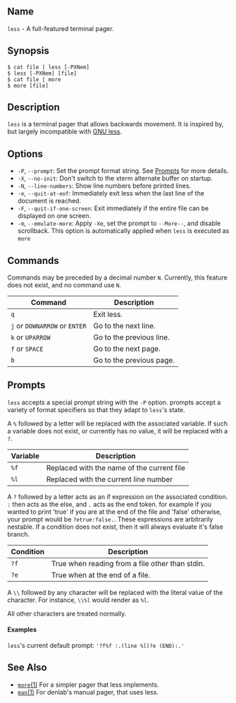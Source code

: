 ## Name

`less` - A full-featured terminal pager.

## Synopsis

```**sh
$ cat file | less [-PXNem]
$ less [-PXNem] [file]
$ cat file | more
$ more [file]
```

## Description

`less` is a terminal pager that allows backwards movement. It is inspired by,
but largely incompatible with
[GNU less](https://www.greenwoodsoftware.com/less/index.html).

## Options

-   `-P`, `--prompt`: Set the prompt format string. See [Prompts](#prompts) for more details.
-   `-X`, `--no-init`: Don't switch to the xterm alternate buffer on startup.
-   `-N`, `--line-numbers`: Show line numbers before printed lines.
-   `-e`, `--quit-at-eof`: Immediately exit less when the last line of the document is reached.
-   `-F`, `--quit-if-one-screen`: Exit immediately if the entire file can be displayed on one screen.
-   `-m`, `--emulate-more`: Apply `-Xe`, set the prompt to `--More--`, and disable
    scrollback. This option is automatically applied when `less` is executed as `more`

## Commands

Commands may be preceded by a decimal number `N`. Currently, this feature
does not exist, and no command use `N`.

| Command                       | Description              |
| ----------------------------- | ------------------------ |
| `q`                           | Exit less.               |
| `j` or `DOWNARROW` or `ENTER` | Go to the next line.     |
| `k` or `UPARROW`              | Go to the previous line. |
| `f` or `SPACE`                | Go to the next page.     |
| `b`                           | Go to the previous page. |

## Prompts

`less` accepts a special prompt string with the `-P` option. prompts accept a
variety of format specifiers so that they adapt to `less`'s state.

A `%` followed by a letter will be replaced with the associated variable. If
such a variable does not exist, or currently has no value, it will be replaced
with a `?`.

| Variable | Description                                |
| -------- | ------------------------------------------ |
| `%f`     | Replaced with the name of the current file |
| `%l`     | Replaced with the current line number      |

A `?` followed by a letter acts as an if expression on the associated
condition. `:` then acts as the else, and `.` acts as the end token. for example
if you wanted to print 'true' if you are at the end of the file and 'false'
otherwise, your prompt would be `?etrue:false.`. These expressions are
arbitrarily nestable. If a condition does not exist, then it will always
evaluate it's false branch.

| Condition | Description                                     |
| --------- | ----------------------------------------------- |
| `?f`      | True when reading from a file other than stdin. |
| `?e`      | True when at the end of a file.                 |

A `\\` followed by any character will be replaced with the literal value of the
character. For instance, `\\%l` would render as `%l`.

All other characters are treated normally.

#### Examples

`less`'s current default prompt: `'?f%f :.(line %l)?e (END):.'`

## See Also

-   [`more`(1)](help://man/1/more) For a simpler pager that less implements.
-   [`man`(1)](help://man/1/man) For denlab's manual pager, that uses less.
